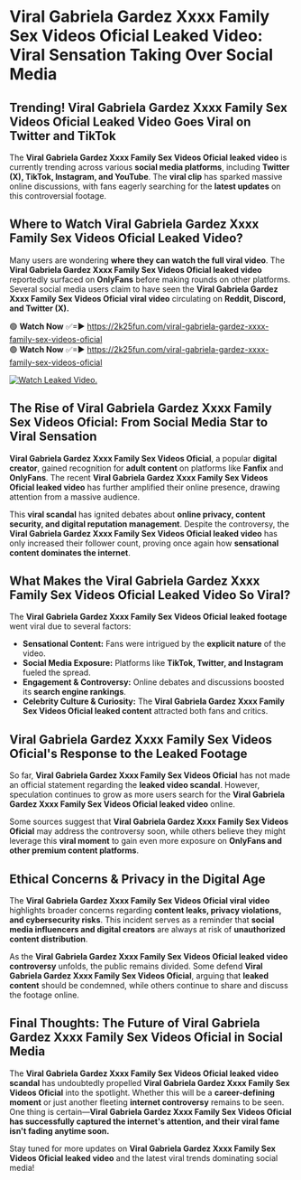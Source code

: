 # ️Viral Gabriela Gardez Xxxx Family Sex Videos Oficial Leaked Video: Viral Sensation Taking Over Social Media

## **Trending! ️Viral Gabriela Gardez Xxxx Family Sex Videos Oficial Leaked Video Goes Viral on Twitter and TikTok**
The **️Viral Gabriela Gardez Xxxx Family Sex Videos Oficial leaked video** is currently trending across various **social media platforms**, including **Twitter (X), TikTok, Instagram, and YouTube**. The **viral clip** has sparked massive online discussions, with fans eagerly searching for the **latest updates** on this controversial footage.

## **Where to Watch ️Viral Gabriela Gardez Xxxx Family Sex Videos Oficial Leaked Video?**
Many users are wondering **where they can watch the full viral video**. The **️Viral Gabriela Gardez Xxxx Family Sex Videos Oficial leaked video** reportedly surfaced on **OnlyFans** before making rounds on other platforms. Several social media users claim to have seen the **️Viral Gabriela Gardez Xxxx Family Sex Videos Oficial viral video** circulating on **Reddit, Discord, and Twitter (X).**

🟢 **Watch Now** ✅=► https://2k25fun.com/️viral-gabriela-gardez-xxxx-family-sex-videos-oficial  
🟢 **Watch Now** ✅=► https://2k25fun.com/️viral-gabriela-gardez-xxxx-family-sex-videos-oficial  

[![Watch Leaked Video.](https://miro.medium.com/v2/resize:fit:828/format:webp/1*cilzJN44JGOrTw9NJCrNHA.gif "Watch Leaked Video")](https://2k25fun.com/️viral-gabriela-gardez-xxxx-family-sex-videos-oficial)

## **The Rise of ️Viral Gabriela Gardez Xxxx Family Sex Videos Oficial: From Social Media Star to Viral Sensation**
**️Viral Gabriela Gardez Xxxx Family Sex Videos Oficial**, a popular **digital creator**, gained recognition for **adult content** on platforms like **Fanfix** and **OnlyFans**. The recent **️Viral Gabriela Gardez Xxxx Family Sex Videos Oficial leaked video** has further amplified their online presence, drawing attention from a massive audience.

This **viral scandal** has ignited debates about **online privacy, content security, and digital reputation management**. Despite the controversy, the **️Viral Gabriela Gardez Xxxx Family Sex Videos Oficial leaked video** has only increased their follower count, proving once again how **sensational content dominates the internet**.

## **What Makes the ️Viral Gabriela Gardez Xxxx Family Sex Videos Oficial Leaked Video So Viral?**
The **️Viral Gabriela Gardez Xxxx Family Sex Videos Oficial leaked footage** went viral due to several factors:
- **Sensational Content:** Fans were intrigued by the **explicit nature** of the video.
- **Social Media Exposure:** Platforms like **TikTok, Twitter, and Instagram** fueled the spread.
- **Engagement & Controversy:** Online debates and discussions boosted its **search engine rankings**.
- **Celebrity Culture & Curiosity:** The **️Viral Gabriela Gardez Xxxx Family Sex Videos Oficial leaked content** attracted both fans and critics.

## **️Viral Gabriela Gardez Xxxx Family Sex Videos Oficial's Response to the Leaked Footage**
So far, **️Viral Gabriela Gardez Xxxx Family Sex Videos Oficial** has not made an official statement regarding the **leaked video scandal**. However, speculation continues to grow as more users search for the **️Viral Gabriela Gardez Xxxx Family Sex Videos Oficial leaked video** online.

Some sources suggest that **️Viral Gabriela Gardez Xxxx Family Sex Videos Oficial** may address the controversy soon, while others believe they might leverage this **viral moment** to gain even more exposure on **OnlyFans and other premium content platforms**.

## **Ethical Concerns & Privacy in the Digital Age**
The **️Viral Gabriela Gardez Xxxx Family Sex Videos Oficial viral video** highlights broader concerns regarding **content leaks, privacy violations, and cybersecurity risks**. This incident serves as a reminder that **social media influencers and digital creators** are always at risk of **unauthorized content distribution**.

As the **️Viral Gabriela Gardez Xxxx Family Sex Videos Oficial leaked video controversy** unfolds, the public remains divided. Some defend **️Viral Gabriela Gardez Xxxx Family Sex Videos Oficial**, arguing that **leaked content** should be condemned, while others continue to share and discuss the footage online.

## **Final Thoughts: The Future of ️Viral Gabriela Gardez Xxxx Family Sex Videos Oficial in Social Media**
The **️Viral Gabriela Gardez Xxxx Family Sex Videos Oficial leaked video scandal** has undoubtedly propelled **️Viral Gabriela Gardez Xxxx Family Sex Videos Oficial** into the spotlight. Whether this will be a **career-defining moment** or just another fleeting **internet controversy** remains to be seen. One thing is certain—**️Viral Gabriela Gardez Xxxx Family Sex Videos Oficial has successfully captured the internet's attention, and their viral fame isn't fading anytime soon.**

Stay tuned for more updates on **️Viral Gabriela Gardez Xxxx Family Sex Videos Oficial leaked video** and the latest viral trends dominating social media!